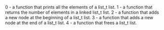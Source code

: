 0 - a function that prints all the elements of a list_t list.
1 - a function that returns the number of elements in a linked list_t list.
2 - a function that adds a new node at the beginning of a list_t list.
3 - a function that adds a new node at the end of a list_t list.
4 - a function that frees a list_t list.